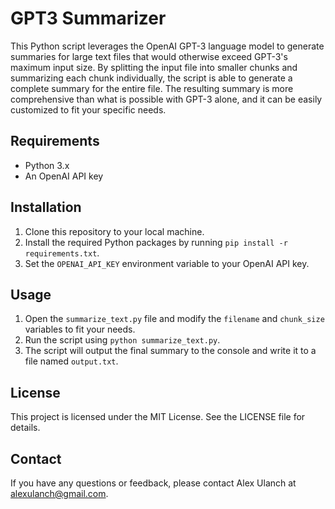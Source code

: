# GPT3 Summarizer

This Python script leverages the OpenAI GPT-3 language model to generate summaries for large text files that would otherwise exceed GPT-3's maximum input size. By splitting the input file into smaller chunks and summarizing each chunk individually, the script is able to generate a complete summary for the entire file. The resulting summary is more comprehensive than what is possible with GPT-3 alone, and it can be easily customized to fit your specific needs.

## Requirements

- Python 3.x
- An OpenAI API key

## Installation

1. Clone this repository to your local machine.
2. Install the required Python packages by running `pip install -r requirements.txt`.
3. Set the `OPENAI_API_KEY` environment variable to your OpenAI API key.

## Usage

1. Open the `summarize_text.py` file and modify the `filename` and `chunk_size` variables to fit your needs.
2. Run the script using `python summarize_text.py`.
3. The script will output the final summary to the console and write it to a file named `output.txt`.

## License

This project is licensed under the MIT License. See the LICENSE file for details.

## Contact

If you have any questions or feedback, please contact Alex Ulanch at alexulanch@gmail.com.
